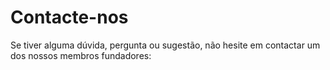 # Contacte-nos

Se tiver alguma dúvida, pergunta ou sugestão, não hesite em contactar um dos nossos membros fundadores:

